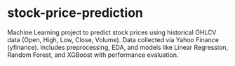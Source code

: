 # stock-price-prediction
Machine Learning project to predict stock prices using historical OHLCV data (Open, High, Low, Close, Volume). Data collected via Yahoo Finance (yfinance). Includes preprocessing, EDA, and models like Linear Regression, Random Forest, and XGBoost with performance evaluation.
